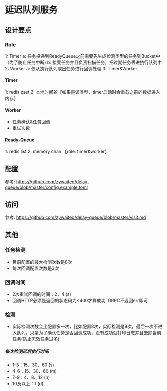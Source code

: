 # 延迟队列服务
## 设计要点
### Role
1: Timer 
	a: 任务投递到ReadyQueue之前需要先生成检测类型的任务到Bucket中（为了防止任务中断)
	b: 接受任务并且负责扫描任务，把过期任务丢进执行队列中
2: Worker
	a: 仅从执行队列取出任务进行回调处理
3: Timer&Worker

#### Timer
1: redis zset
2: 本地时间轮【如果是该类型，timer启动时会重载之前的数据进入内存】

#### Worker
* 任务确认&任务回调
* 重试次数

#### Ready-Queue
1: redis list
2: memory chan 【role: timer&worker】

## 配置
参考: https://github.com/zywaited/delay-queue/blob/master/config.example.toml

## 访问
参考: https://github.com/zywaited/delay-queue/blob/master/visit.md

## 其他
### 任务检测
* 目前配置的最大检测次数是8次
* 每次回调配置次数是3次

### 回调时间
* 2次重试回调的时间：2，4 (s)
* 回调HTTP必须是返回的状态码为<400才算成功, GRPC不返回err即可

### 检测
* 实际检测次数会比配置多一次，比如配置8次，实际检测是9次，最后一次不进入队列，只是为了确认任务是否回调成功，没有成功就打印日志并且去除当前任务(防止无效任务过多)

##### 每次检测延后执行时间
* 1-3：15、30、60 (s)
* 4-6：15、30、60 (m)
* 7-9：4、8、12 (h)
* 10及以上：1 (d)

